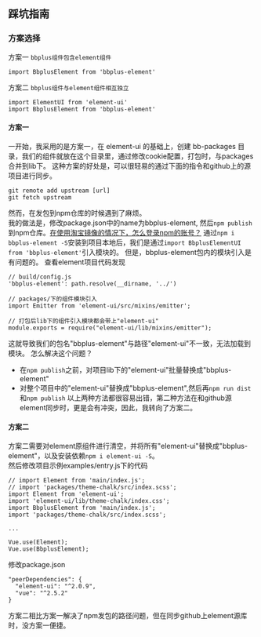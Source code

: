 ## 踩坑指南

### 方案选择
方案一
`bbplus组件包含element组件`
```shell
import BbplusElement from 'bbplus-element'
```

方案二
`bbplus组件与element组件相互独立`
```shell
import ElementUI from 'element-ui'
import BbplusElement from 'bbplus-element'
```

#### 方案一
一开始，我采用的是方案一，在 element-ui 的基础上，创建 bb-packages 目录，我们的组件就放在这个目录里，通过修改cookie配置，打包时，与packages合并到lib下。
这种方案的好处是，可以很轻易的通过下面的指令和github上的源项目进行同步。
```shell
git remote add upstream [url]
git fetch upstream
```
然而，在发包到npm仓库的时候遇到了麻烦。<br>
我的做法是，修改package.json中的name为bbplus-element, 然后`npm publish`到npm仓库。[在使用淘宝镜像的情况下，怎么登录npm的账号？](https://segmentfault.com/q/1010000004105128)
通过`npm i bbplus-element -S`安装到项目本地后，我们是通过`import BbplusElementUI from 'bbplus-element'`引入模块的。
但是，bbplus-element包内的模块引入是有问题的。
查看element项目代码发现
```shell
// build/config.js
'bbplus-element': path.resolve(__dirname, '../')

// packages/下的组件模块引入
import Emitter from 'element-ui/src/mixins/emitter';

// 打包后lib下的组件引入模块都会带上"element-ui"
module.exports = require("element-ui/lib/mixins/emitter");
```
这就导致我们的包名"bbplus-element"与路径"element-ui"不一致，无法加载到模块。
怎么解决这个问题？<br>
* 在`npm publish`之前，对项目lib下的"element-ui"批量替换成"bbplus-element"
* 对整个项目中的"element-ui"替换成"bbplus-element",然后再`npm run dist`和`npm publish`
以上两种方法都很容易出错，第二种方法在和github源element同步时，更是会有冲突，因此，我转向了方案二。


#### 方案二
方案二需要对element原组件进行清空，并将所有"element-ui"替换成"bbplus-element"，以及安装依赖`npm i element-ui -S`。
<br>然后修改项目示例examples/entry.js下的代码
```shell
// import Element from 'main/index.js';
// import 'packages/theme-chalk/src/index.scss';
import Element from 'element-ui';
import 'element-ui/lib/theme-chalk/index.css';
import BbplusElement from 'main/index.js';
import 'packages/theme-chalk/src/index.scss';

...

Vue.use(Element);
Vue.use(BbplusElement);
```
修改package.json
```shell
"peerDependencies": {
  "element-ui": "^2.0.9",
  "vue": "^2.5.2"
}
```
方案二相比方案一解决了npm发包的路径问题，但在同步github上element源库时，没方案一便捷。
